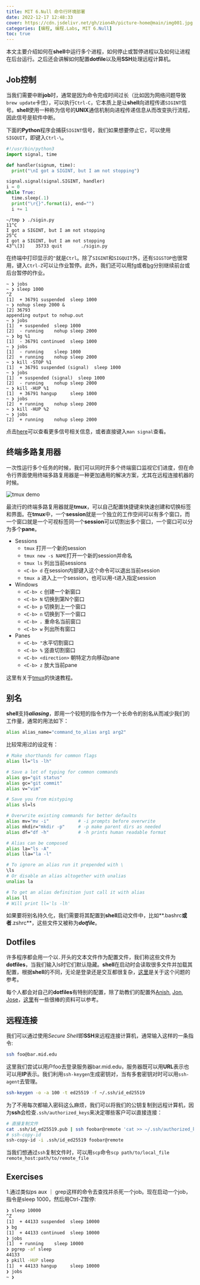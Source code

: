 ```yaml
---
title: MIT 6.Null 命令行环境部署
date: 2022-12-17 12:48:33
cover: https://cdn.jsdelivr.net/gh/zion4h/picture-home@main/img001.jpg
categories: [编程, 编程.Labs, MIT 6.Null]
toc: true
---
```

本文主要介绍如何在**shell**中运行多个进程，如何停止或暂停进程以及如何让进程在后台运行。之后还会讲解如何配置**dotfile**以及用**SSH**处理远程计算机。
<!--more-->

## Job控制

当我们需要中断**job**时，通常是因为命令完成时间过长（比如因为网络问题导致`brew update`卡住），可以执行`Ctrl-C`，它本质上是让**shell**向进程传递`SIGINT`信号。**shell**使用一种称为信号的**UNIX**通信机制向进程传递信息从而改变执行流程，因此信号是软件中断。

下面的**Python**程序会捕获`SIGINT`信号，我们如果想要停止它，可以使用`SIGQUIT`，即键入`Ctrl-\`。

```python
#!/usr/bin/python3
import signal, time

def handler(signum, time):
  print("\nI got a SIGINT, but I am not stopping")

signal.signal(signal.SIGINT, handler)
i = 0
while True:
  time.sleep(.1)
  print("\r{}".format(i), end="")
  i += 1
```

```shell
~/tmp ❯ ./sigin.py
11^C
I got a SIGINT, but I am not stopping
25^C
I got a SIGINT, but I am not stopping
43^\[3]    35733 quit       ./sigin.py
```

在终端中打印显示的`^`就是`Ctrl`。除了`SIGINT`和`SIGQUIT`外，还有`SIGSTOP`也很常用，键入`Ctrl-Z`可以让作业暂停。此外，我们还可以用[fg](https://www.man7.org/linux/man-pages/man1/fg.1p.html)或者[bg](https://man7.org/linux/man-pages/man1/bg.1p.html)分别继续前台或后台暂停的作业。

```shell
~ ❯ jobs
~ ❯ sleep 1000
^Z
[1]  + 36791 suspended  sleep 1000
~ ❯ nohup sleep 2000 &
[2] 36793
appending output to nohup.out
~ ❯ jobs
[1]  + suspended  sleep 1000
[2]  - running    nohup sleep 2000
~ ❯ bg %1
[1]  - 36791 continued  sleep 1000
~ ❯ jobs
[1]  - running    sleep 1000
[2]  + running    nohup sleep 2000
~ ❯ kill -STOP %1
[1]  + 36791 suspended (signal)  sleep 1000
~ ❯ jobs
[1]  + suspended (signal)  sleep 1000
[2]  - running    nohup sleep 2000
~ ❯ kill -HUP %1
[1]  + 36791 hangup     sleep 1000
~ ❯ jobs
[2]  + running    nohup sleep 2000
~ ❯ kill -HUP %2
~ ❯ jobs
[2]  + running    nohup sleep 2000
```

点击[here](https://en.wikipedia.org/wiki/Signal_(IPC))可以查看更多信号相关信息，或者直接键入`man signal`查看。

## 终端多路复用器

一次性运行多个任务的时候，我们可以同时开多个终端窗口监视它们进度，但在命令行界面使用终端多路复用器是一种更加通用的解决方案，尤其在远程连接机器的时候。

![tmux demo](https://cdn.jsdelivr.net/gh/zion4h/picture-home@main/tmux.png)

最流行的终端多路复用器就是**tmux**，可以自己配置快捷键来快速创建和切换标签和界面。在**tmux**中，一个**session**就是一个独立的工作空间可以有多个窗口，而一个窗口就是一个可视标签同一个**session**可以切割出多个窗口，一个窗口可以分为多个**pane**。

- Sessions
  - `tmux` 打开一个新的session
  - `tmux new -s NAME`打开一个新的session并命名
  - `tmux ls` 列出当前sessions
  - `<C-b> d` 在session内部键入这个命令可以退出当前session
  - `tmux a` 进入上一个session，也可以用-t进入指定session
- Windows
  - `<C-b> c` 创建一个新窗口
  - `<C-b> N` 切换到第N个窗口
  - `<C-b> p` 切换到上一个窗口
  - `<C-b> n` 切换到下一个窗口
  - `<C-b> ，`重命名当前窗口
  - `<C-b> w` 列出所有窗口
- Panes
  - `<C-b> "`水平切割窗口
  - `<C-b> %` 竖直切割窗口
  - `<C-b> <direction>` 朝特定方向移动pane
  - `<C-b> z` 放大当前pane

这里有关于[tmux](https://www.hamvocke.com/blog/a-quick-and-easy-guide-to-tmux/)的快速教程。

## 别名

**shell**支持***aliasing***，即用一个较短的指令作为一个长命令的别名从而减少我们的工作量，通常的用法如下：

```sh
alias alias_name="command_to_alias arg1 arg2"
```

比较常用过的设定有：

```sh
# Make shorthands for common flags
alias ll="ls -lh"

# Save a lot of typing for common commands
alias gs="git status"
alias gc="git commit"
alias v="vim"

# Save you from mistyping
alias sl=ls

# Overwrite existing commands for better defaults
alias mv="mv -i"           # -i prompts before overwrite
alias mkdir="mkdir -p"     # -p make parent dirs as needed
alias df="df -h"           # -h prints human readable format

# Alias can be composed
alias la="ls -A"
alias lla="la -l"

# To ignore an alias run it prepended with \
\ls
# Or disable an alias altogether with unalias
unalias la

# To get an alias definition just call it with alias
alias ll
# Will print ll='ls -lh'
```

如果要将别名持久化，我们需要将其配置到**shell**启动文件中，比如**.bashrc**或者**.zshrc**，这些文件又被称为***dotfile***。

## Dotfiles

许多程序都会用一个以`.`开头的文本文件作为配置文件，我们称这些文件为**dotfiles**，当我们输入ls时它们默认隐藏。**shell**在启动时会读取很多文件并加载其配置，根据**shell**的不同，无论是登录还是交互都很复杂，[这里](https://blog.flowblok.id.au/2013-02/shell-startup-scripts.html)是关于这个问题的参考。

每个人都会对自己的**dotfiles**有特别的配置，除了助教们的配置外[Anish](https://github.com/anishathalye/dotfiles), [Jon](https://github.com/jonhoo/configs), [Jose](https://github.com/jjgo/dotfiles)，[这里](https://dotfiles.github.io)有一些很棒的资料可以参考。

## 远程连接

我们可以通过使用*Secure Shell*即**SSH**来远程连接计算机，通常输入这样的一条指令:

```sh
ssh foo@bar.mid.edu
```

这里我们尝试以用户foo去登录服务器bar.mid.edu，服务器既可以用**URL**表示也可以用**IP**表示。我们利用`ssh-keygen`生成密钥对，当有多套密钥对时可以用`ssh-agent`去管理。

```sh
ssh-keygen -o -a 100 -t ed25519 -f ~/.ssh/id_ed25519
```

为了不用每次都输入密码这么麻烦，我们可以将我们的公钥复制到远程计算机，因为**ssh**会检查`.ssh/authorized_keys`来决定哪些客户可以直接连接：

```sh
# 直接复制文件
cat .ssh/id_ed25519.pub | ssh foobar@remote 'cat >> ~/.ssh/authorized_keys'
# ssh-copy-id
ssh-copy-id -i .ssh/id_ed25519 foobar@remote
```

当我们想通过`ssh`复制文件时，可以用`scp`命令`scp path/to/local_file remote_host:path/to/remote_file`

## Exercises

1.通过类似ps aux ｜ grep这样的命令去查找并杀死一个job。现在启动一个job，指令是sleep 1000，然后用Ctrl-Z暂停:

```sh
❯ sleep 10000
^Z
[1]  + 44133 suspended  sleep 10000
❯ bg
[1]  + 44133 continued  sleep 10000
❯ jobs
[1]  + running    sleep 10000
❯ pgrep -af sleep
44133
❯ pkill -HUP sleep
[1]  + 44133 hangup     sleep 10000
❯ jobs
~ ❯
```
